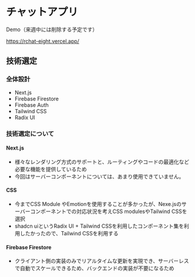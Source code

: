 # チャットアプリ

Demo（来週中には削除する予定です）

https://rchat-eight.vercel.app/


## 技術選定

### 全体設計

- Next.js
- Firebase Firestore
- Firebase Auth
- Tailwind CSS
- Radix UI


### 技術選定について

#### Next.js

- 様々なレンダリング方式のサポートと、ルーティングやコードの最適化など必要な機能を提供しているため
- 今回はサーバーコンポーネントについては、あまり使用できていません。

#### CSS

- 今までCSS Module やEmotionを使用することが多かったが、Nexe.jsのサーバーコンポーネントでの対応状況を考えCSS modulesやTailwind CSSを選択
- shadcn uiというRadix UI + Tailwind CSSを利用したコンポーネント集を利用したかったので、Tailwind CSSを利用する

#### Firebase Firestore

- クライアント側の実装のみでリアルタイムな更新を実現でき、サーバーレスで自動でスケールできるため、バックエンドの実装が不要になるため